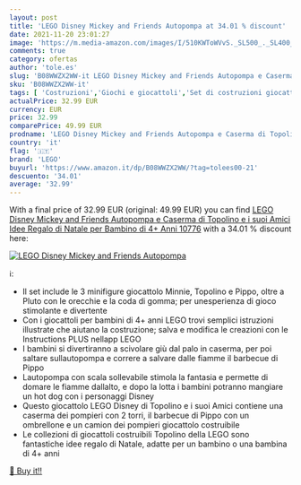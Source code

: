 ```yaml
---
layout: post
title: 'LEGO Disney Mickey and Friends Autopompa at 34.01 % discount'
date: 2021-11-20 23:01:27
image: 'https://m.media-amazon.com/images/I/510KWToWVvS._SL500_._SL400_.jpg'
comments: true
category: ofertas
author: 'tole.es'
slug: 'B08WWZX2WW-it LEGO Disney Mickey and Friends Autopompa e Caserma di...'
sku: 'B08WWZX2WW-it'
tags: [ 'Costruzioni','Giochi e giocattoli','Set di costruzioni giocattolo','lego', ]
actualPrice: 32.99 EUR
currency: EUR
price: 32.99
comparePrice: 49.99 EUR
prodname: 'LEGO Disney Mickey and Friends Autopompa e Caserma di Topolino e i suoi Amici  Idee Regalo di Natale per Bambino di 4+ Anni  10776'
country: 'it'
flag: '🇮🇹'
brand: 'LEGO'
buyurl: 'https://www.amazon.it/dp/B08WWZX2WW/?tag=tolees00-21'
descuento: '34.01'
average: '32.99'
---
```


With a final price of 32.99 EUR (original: 49.99 EUR) you can find [LEGO Disney Mickey and Friends Autopompa e Caserma di Topolino e i suoi Amici  Idee Regalo di Natale per Bambino di 4+ Anni  10776](https://www.amazon.it/dp/B08WWZX2WW/?tag=tolees00-21) with a  34.01 % discount here:

[![LEGO Disney Mickey and Friends Autopompa](https://m.media-amazon.com/images/I/510KWToWVvS._SL500_._SL400_.jpg)](https://www.amazon.it/dp/B08WWZX2WW/?tag=tolees00-21)

ℹ️:

- Il set include le 3 minifigure giocattolo Minnie, Topolino e Pippo, oltre a Pluto con le orecchie e la coda di gomma; per unesperienza di gioco stimolante e divertente
- Con i giocattoli per bambini di 4+ anni LEGO trovi semplici istruzioni illustrate che aiutano la costruzione; salva e modifica le creazioni con le Instructions PLUS nellapp LEGO
- I bambini si divertiranno a scivolare giù dal palo in caserma, per poi saltare sullautopompa e correre a salvare dalle fiamme il barbecue di Pippo
- Lautopompa con scala sollevabile stimola la fantasia e permette di domare le fiamme dallalto, e dopo la lotta i bambini potranno mangiare un hot dog con i personaggi Disney
- Questo giocattolo LEGO Disney di Topolino e i suoi Amici contiene una caserma dei pompieri con 2 torri, il barbecue di Pippo con un ombrellone e un camion dei pompieri giocattolo costruibile
- Le collezioni di giocattoli costruibili Topolino della LEGO sono fantastiche idee regalo di Natale, adatte per un bambino o una bambina di 4+ anni

[🛒 Buy it!!](https://www.amazon.it/dp/B08WWZX2WW/?tag=tolees00-21)
